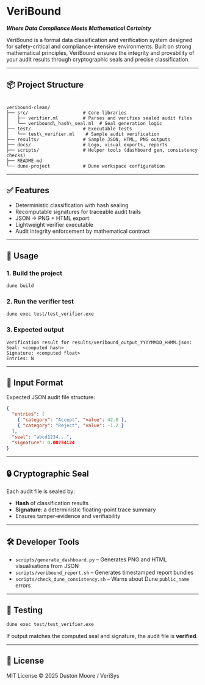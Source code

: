 # VeriBound

**_Where Data Compliance Meets Mathematical Certainty_**

VeriBound is a formal data classification and verification system designed for safety-critical and compliance-intensive environments. Built on strong mathematical principles, VeriBound ensures the integrity and provability of your audit results through cryptographic seals and precise classification.

---

## 📦 Project Structure

```

veribound-clean/
├── src/                    # Core libraries
│   ├── verifier.ml         # Parses and verifies sealed audit files
│   └── veribound\_hash\_seal.ml  # Seal generation logic
├── test/                   # Executable tests
│   └── test\_verifier.ml    # Sample audit verification
├── results/                # Sample JSON, HTML, PNG outputs
├── docs/                   # Logo, visual exports, reports
├── scripts/                # Helper tools (dashboard gen, consistency checks)
├── README.md
└── dune-project            # Dune workspace configuration

````

---

## ✅ Features

- Deterministic classification with hash sealing
- Recomputable signatures for traceable audit trails
- JSON → PNG + HTML export
- Lightweight verifier executable
- Audit integrity enforcement by mathematical contract

---

## 🚀 Usage

### 1. Build the project

```bash
dune build
````

### 2. Run the verifier test

```bash
dune exec test/test_verifier.exe
```

### 3. Expected output

```text
Verification result for results/veribound_output_YYYYMMDD_HHMM.json:
Seal: <computed hash>
Signature: <computed float>
Entries: N
```

---

## 📂 Input Format

Expected JSON audit file structure:

```json
{
  "entries": [
    { "category": "Accept", "value": 42.0 },
    { "category": "Reject", "value": -1.2 }
  ],
  "seal": "abcd1234...",
  "signature": 0.00234124
}
```

---

## 🔒 Cryptographic Seal

Each audit file is sealed by:

* **Hash** of classification results
* **Signature**: a deterministic floating-point trace summary
* Ensures tamper-evidence and verifiability

---

## 🛠️ Developer Tools

* `scripts/generate_dashboard.py` – Generates PNG and HTML visualisations from JSON
* `scripts/veribound_report.sh` – Generates timestamped report bundles
* `scripts/check_dune_consistency.sh` – Warns about Dune `public_name` errors

---

## 🧪 Testing

```bash
dune exec test/test_verifier.exe
```

If output matches the computed seal and signature, the audit file is **verified**.

---

## 📜 License

MIT License © 2025 Duston Moore / VeriSys
